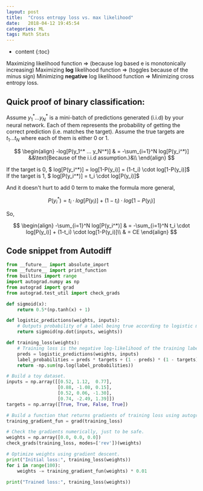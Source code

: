```yaml
---
layout: post
title:  "Cross entropy loss vs. max likelihood"
date:   2018-04-12 19:45:54
categories: ML
tags: Math Stats
---
```


* content
{:toc}

Maximizing likelihood function $\Rightarrow$ (because log based e is monotonically increasing) Maximizing **log** likelihood function $\Rightarrow$ (toggles because of the minus sign) Minimizing **negative** log likelihood function $\Rightarrow$ Minimizing cross entropy loss.

## Quick proof of binary classification:  
Assume $y_1^* ... y_N^*$ is a mini-batch of predictions generated (i.i.d) by your neural network. Each of them
represents the probability of getting the correct prediction (i.e. matches the target). Assume the true targets are $t_1 ... t_N$ where each of them is either 0 or 1.

$$ \begin{align}
-log[P(y_1^* ... y_N^*)] & = -\sum_{i=1}^N log[P(y_i^*)] &&\text{Because of the i.i.d assumption.}&\\
\end{align} $$

If the target is 0, $ log[P(y_i^\*)] = log[1-P(y_i)] = (1-t_i) \cdot log[1-P(y_i)]$  
If the target is 1, $ log[P(y_i^\*)] = t_i \cdot log[P(y_i)]$

And it doesn't hurt to add 0 term to make the formula more general,

$$ P(y_i^*) = t_i \cdot log[P(y_i)] + (1-t_i) \cdot log[1-P(y_i)]$$

So,

$$ \begin{align}
-\sum_{i=1}^N log[P(y_i^*)] & = -\sum_{i=1}^N t_i \cdot log[P(y_i)] + (1-t_i) \cdot log[1-P(y_i)]\\
 & = CE
\end{align} $$





## Code snippet from Autodiff
```python
from __future__ import absolute_import
from __future__ import print_function
from builtins import range
import autograd.numpy as np
from autograd import grad
from autograd.test_util import check_grads

def sigmoid(x):
    return 0.5*(np.tanh(x) + 1)

def logistic_predictions(weights, inputs):
    # Outputs probability of a label being true according to logistic model.
    return sigmoid(np.dot(inputs, weights))

def training_loss(weights):
    # Training loss is the negative log-likelihood of the training labels.
    preds = logistic_predictions(weights, inputs)
    label_probabilities = preds * targets + (1 - preds) * (1 - targets)
    return -np.sum(np.log(label_probabilities))

# Build a toy dataset.
inputs = np.array([[0.52, 1.12,  0.77],
                   [0.88, -1.08, 0.15],
                   [0.52, 0.06, -1.30],
                   [0.74, -2.49, 1.39]])
targets = np.array([True, True, False, True])

# Build a function that returns gradients of training loss using autograd.
training_gradient_fun = grad(training_loss)

# Check the gradients numerically, just to be safe.
weights = np.array([0.0, 0.0, 0.0])
check_grads(training_loss, modes=['rev'])(weights)

# Optimize weights using gradient descent.
print("Initial loss:", training_loss(weights))
for i in range(100):
    weights -= training_gradient_fun(weights) * 0.01

print("Trained loss:", training_loss(weights))
```
